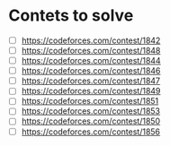 Contets to solve
===

- [ ] https://codeforces.com/contest/1842
- [ ] https://codeforces.com/contest/1848
- [ ] https://codeforces.com/contest/1844
- [ ] https://codeforces.com/contest/1846
- [ ] https://codeforces.com/contest/1847
- [ ] https://codeforces.com/contest/1849
- [ ] https://codeforces.com/contest/1851
- [ ] https://codeforces.com/contest/1853
- [ ] https://codeforces.com/contest/1850
- [ ] https://codeforces.com/contest/1856